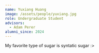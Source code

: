 ```yaml
---
name: Yuxiang Huang
image: /assets/people/yuxiang.jpg
role: Undergraduate Student
advisors:
  - Adam Perer
alumni_since: 2024
---
```


My favorite type of sugar is syntatic sugar :>
